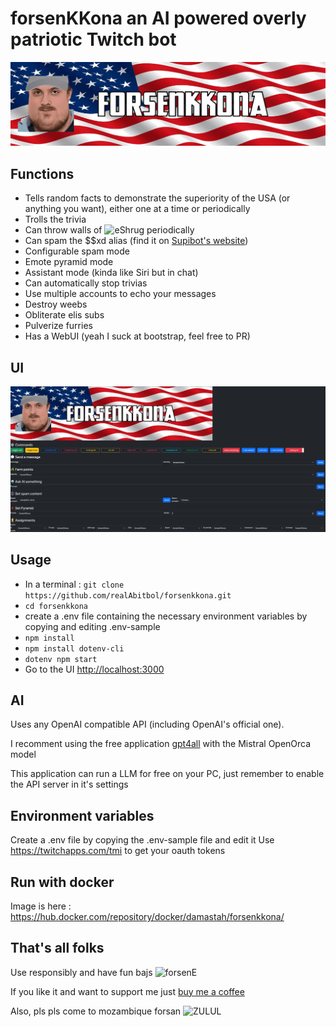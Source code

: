 # forsenKKona an AI powered overly patriotic Twitch bot

![banner](banner.webp)

## Functions

- Tells random facts to demonstrate the superiority of the USA (or anything you want), either one at a time or periodically
- Trolls the trivia
- Can throw walls of ![eShrug](https://cdn.frankerfacez.com/emoticon/107715/1) periodically
- Can spam the $$xd alias (find it on [Supibot's website](https://supinic.com/bot/user/alias/find))
- Configurable spam mode
- Emote pyramid mode
- Assistant mode (kinda like Siri but in chat)
- Can automatically stop trivias
- Use multiple accounts to echo your messages
- Destroy weebs
- Obliterate elis subs
- Pulverize furries
- Has a WebUI (yeah I suck at bootstrap, feel free to PR)

## UI

![UI](ui.webp)

## Usage

- In a terminal : `git clone https://github.com/realAbitbol/forsenkkona.git`
- `cd forsenkkona`
- create a .env file containing  the necessary environment variables by copying and editing .env-sample
- `npm install`
- `npm install dotenv-cli`
- `dotenv npm start`
- Go to the UI <http://localhost:3000>

## AI

Uses any OpenAI compatible API (including OpenAI's official one).

I recomment using the free application [gpt4all](https://gpt4all.io/index.html) with the Mistral OpenOrca model

This application can run a LLM for free on your PC, just remember to enable the API server in it's settings

## Environment variables

Create a .env file by copying the .env-sample file and edit it
Use <https://twitchapps.com/tmi> to get your oauth tokens

## Run with docker

Image is here : <https://hub.docker.com/repository/docker/damastah/forsenkkona/>

## That's all folks

Use responsibly and have fun bajs ![forsenE](https://cdn.frankerfacez.com/emoticon/545961/1)

If you like it and want to support me just [buy me a coffee](https://www.buymeacoffee.com/abitbol)

Also, pls pls come to mozambique forsan ![ZULUL](https://cdn.frankerfacez.com/emoticon/130077/1)
